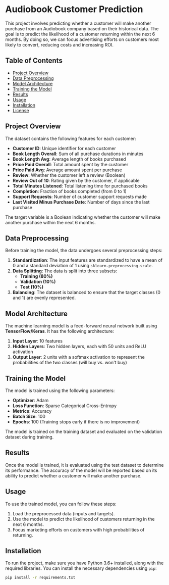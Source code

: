 # Audiobook Customer Prediction

This project involves predicting whether a customer will make another purchase from an Audiobook company based on their historical data. The goal is to predict the likelihood of a customer returning within the next 6 months. By doing so, we can focus advertising efforts on customers most likely to convert, reducing costs and increasing ROI.

## Table of Contents

- [Project Overview](#project-overview)
- [Data Preprocessing](#data-preprocessing)
- [Model Architecture](#model-architecture)
- [Training the Model](#training-the-model)
- [Results](#results)
- [Usage](#usage)
- [Installation](#installation)
- [License](#license)

## Project Overview

The dataset contains the following features for each customer:
- **Customer ID**: Unique identifier for each customer
- **Book Length Overall**: Sum of all purchase durations in minutes
- **Book Length Avg**: Average length of books purchased
- **Price Paid Overall**: Total amount spent by the customer
- **Price Paid Avg**: Average amount spent per purchase
- **Review**: Whether the customer left a review (Boolean)
- **Review Out of 10**: Rating given by the customer, if applicable
- **Total Minutes Listened**: Total listening time for purchased books
- **Completion**: Fraction of books completed (from 0 to 1)
- **Support Requests**: Number of customer support requests made
- **Last Visited Minus Purchase Date**: Number of days since the last purchase

The target variable is a Boolean indicating whether the customer will make another purchase within the next 6 months.

## Data Preprocessing

Before training the model, the data undergoes several preprocessing steps:
1. **Standardization**: The input features are standardized to have a mean of 0 and a standard deviation of 1 using `sklearn.preprocessing.scale`.
2. **Data Splitting**: The data is split into three subsets:
   - **Training (80%)**
   - **Validation (10%)**
   - **Test (10%)**
3. **Balancing**: The dataset is balanced to ensure that the target classes (0 and 1) are evenly represented.

## Model Architecture

The machine learning model is a feed-forward neural network built using **TensorFlow/Keras**. It has the following architecture:
1. **Input Layer**: 10 features
2. **Hidden Layers**: Two hidden layers, each with 50 units and ReLU activation
3. **Output Layer**: 2 units with a softmax activation to represent the probabilities of the two classes (will buy vs. won't buy)

## Training the Model

The model is trained using the following parameters:
- **Optimizer**: Adam
- **Loss Function**: Sparse Categorical Cross-Entropy
- **Metrics**: Accuracy
- **Batch Size**: 100
- **Epochs**: 100 (Training stops early if there is no improvement)

The model is trained on the training dataset and evaluated on the validation dataset during training.

## Results

Once the model is trained, it is evaluated using the test dataset to determine its performance. The accuracy of the model will be reported based on its ability to predict whether a customer will make another purchase.

## Usage

To use the trained model, you can follow these steps:
1. Load the preprocessed data (inputs and targets).
2. Use the model to predict the likelihood of customers returning in the next 6 months.
3. Focus marketing efforts on customers with high probabilities of returning.

## Installation

To run the project, make sure you have Python 3.6+ installed, along with the required libraries. You can install the necessary dependencies using `pip`:

```bash
pip install -r requirements.txt



